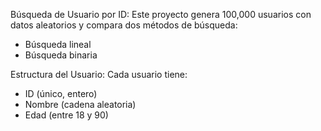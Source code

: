 Búsqueda de Usuario por ID:
Este proyecto genera 100,000 usuarios con datos aleatorios y compara dos métodos de búsqueda:

- Búsqueda lineal
- Búsqueda binaria

Estructura del Usuario:
Cada usuario tiene:
- ID (único, entero)
- Nombre (cadena aleatoria)
- Edad (entre 18 y 90)
